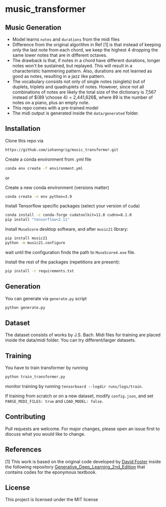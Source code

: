 # music_transformer

## Music Generation

* Model learns `notes` and `durations` from the midi files
* Difference from the original algorithm in Ref [1] is that instead of keeping only the last note from each chord, we keep the highest 4 dropping the same lower notes that are in different octaves.
* The drawback is that, if notes in a chord have different durations, longer notes won't be sustained, but replayed. This will result in a characteristic hammering pattern. Also, durations are not learned as good as notes, resulting in a jazz like pattern.
* The vocabulary consists not only of single notes (singlets) but of duplets, triplets and quadruplets of notes. However, since not all combinations of notes are likely the total size of the dictionary is 7,567 instead of ${89 \choose 4} = 2,441,626$, where 89 is the number of notes on a piano, plus an empty note. 
* This repo comes with a pre-trained model
* The midi output is generated inside the `data/generated` folder.

## Installation

Clone this repo via
```bash
https://github.com/iohanngrig/music_transformer.git
```

Create a conda environment from .yml file

```bash
conda env create -f environment.yml
```

or

Create a new conda environment (versions matter)

```bash
conda create -n env python=3.9
```

Install Tensorflow specific packages (select your version of cuda)

```bash
conda install -c conda-forge cudatoolkit=11.8 cudnn=8.1.0
pip install "tensorflow<2.11"
```

Install `MuseScore` desktop software, and after `music21` library:

```bash
pip install music21
python -m music21.configure 
```
wait until the configuration finds the path to `MuseScore4.exe` file.

Install the rest of the packages (repetitions are present):

```bash
pip install -r requirements.txt
```

## Generation 

You can generate via `generate.py` script

```bash
python generate.py
```

## Dataset

The dataset consists of works by J.S. Bach. Midi files for training are placed inside the data/midi folder. You can try different/larger datasets.

## Training

You have to train transformer by running

```bash
python train_transformer.py
```
monitor training by running `tensorboard --logdir runs/logs/train`.

If training from scratch or on a new dataset, modify `config.json`, and set `PARSE_MIDI_FILES: true` and `LOAD_MODEL: false`. 

## Contributing

Pull requests are welcome. For major changes, please open an issue first to discuss what you would like to change. 

## References

[1] This work is based on the original code developed by [David Foster](https://github.com/davidADSP) inside the following repository [Generative_Deep_Learning_2nd_Edition](https://github.com/davidADSP/Generative_Deep_Learning_2nd_Edition) that contains codes for the eponymous textbook.

## License

This project is licensed under the MIT license
